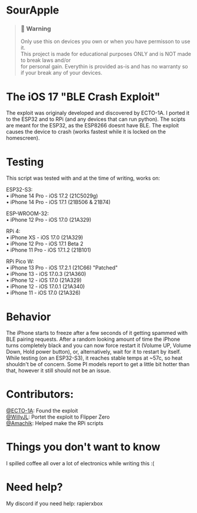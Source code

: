 # SourApple


> ### 🚫 Warning
> Only use this on devices you own or when you have permisson to use it.\
> This project is made for educational purposes ONLY and is NOT made to break laws and/or\
> for personal gain. Everythin is provided as-is and has no warranty so if your break any of your devices.

# The iOS 17 "BLE Crash Exploit"
The exploit was originaly developed and discovered by ECTO-1A. I ported it to the ESP32 and to RPi (and any devices that can run python). The scipts are meant for the ESP32, as the ESP8266 doesnt have BLE. The exploit causes the device to crash (works fastest while it is locked on the homescreen).

# Testing
This script was tested with and at the time of writing, works on:

ESP32-S3: <br>
• iPhone 14 Pro - iOS 17.2 (21C5029g)<br>
• iPhone 14 Pro - iOS 17.1 (21B506 & 21B74)<br>

ESP-WROOM-32: <br>
• iPhone 12 Pro - iOS 17.0 (21A329)<br>

RPi 4: <br>
• iPhone XS - iOS 17.0 (21A329)<br>
• iPhone 12 Pro - iOS 17.1 Beta 2<br>
• iPhone 11 Pro - iOS 17.1.2 (21B101)<br>

RPi Pico W: <br>
• iPhone 13 Pro - iOS 17.2.1 (21C66) "Patched"<br>
• iPhone 13 - iOS 17.0.3 (21A360)<br>
• iPhone 12 - iOS 17.0 (21A329)<br>
• iPhone 12 - iOS 17.0.1 (21A340)<br>
• iPhone 11 - iOS 17.0 (21A326)<br>

# Behavior
The iPhone starts to freeze after a few seconds of it getting spammed with BLE pairing requests. After a random looking amount of time the iPhone turns completely black and you can now force restart it (Volume UP, Volume Down, Hold power button), or, alternatively, wait for it to restart by itself. While testing (on an ESP32-S3), it reaches stable temps at ~57c, so heat shouldn't be of concern. Some PI models report to get a little bit hotter than that, however it still should not be an issue.

# Contributors:
<a href="https://github.com/ECTO-1A">­@ECTO-1A</a>: Found the exploit<br>
<a href="https://github.com/Willy-JL">­@WillyJL</a>: Portet the exploit to Flipper Zero<br>
<a href="https://github.com/Amachik">­@Amachik</a>: Helped make the RPi scripts<br>

# Things you don't want to know
I spilled coffee all over a lot of electronics while writing this :(

# Need help?
My discord if you need help: rapierxbox
